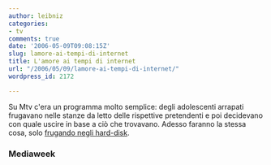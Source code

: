 ```yaml
---
author: leibniz
categories:
- tv
comments: true
date: '2006-05-09T09:08:15Z'
slug: lamore-ai-tempi-di-internet
title: L'amore ai tempi di internet
url: "/2006/05/09/lamore-ai-tempi-di-internet/"
wordpress_id: 2172

---
```

Su Mtv c'era un programma molto semplice: degli adolescenti arrapati frugavano nelle stanze da letto delle rispettive pretendenti e poi decidevano con quale uscire in base a ciò che trovavano. Adesso faranno la stessa cosa, solo [frugando negli hard-disk](https://www.mediaweek.com/mw/news/recent_display.jsp?vnu_content_id=1002462963).


### Mediaweek
